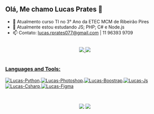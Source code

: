 ## Olá, Me chamo Lucas Prates 👋

- 🔭 Atualmento curso TI no 3° Ano da ETEC MCM de Ribeirão Pires
- 🌱 Atualmente estou estudando JS; PHP; C# e Node.js
- 📫 Contato: lucas.rprates077@gmail.com | 11 96393 9709
<br>

<div align="center">
    <a href="https://github.com/pratestech">
    <img height="180em" src="https://github-readme-stats.vercel.app/api?username=pratestech&show_icons=true&theme=dracula&include_all_commits=true&count_private=true"/>
  <img height="180em" src="https://github-readme-stats.vercel.app/api/top-langs/?username=pratestech&layout=compact&langs_count=7&theme=dracula"/>
</div>
</br>

  <div style="display: inline_block">
  <h3 align="left">Languages and Tools:</h3>
  <img align="center" alt="Lucas-Python" height="30" width="40" display: none;src="https://raw.githubusercontent.com/devicons/devicon/master/icons/python/python-original.svg">
  <img align="center" alt="Lucas-Photoshop" height="30" width="40" display: none; src="https://cdn.jsdelivr.net/gh/devicons/devicon/icons/photoshop/photoshop-line.svg">
  <img align="center" alt="Lucas-Boostrap" height="30" width="40" display: none;src="https://cdn.jsdelivr.net/gh/devicons/devicon/icons/bootstrap/bootstrap-original-wordmark.svg" />
  <img align="center" alt="Lucas-Js" height="30" width="40" display: none;src="https://raw.githubusercontent.com/devicons/devicon/master/icons/javascript/javascript-plain.svg">
  <img align="center" alt="Lucas-Csharp" height="30" width="40" display: none;src="https://raw.githubusercontent.com/devicons/devicon/master/icons/csharp/csharp-original.svg">
  <img align="center" alt="Lucas-Figma" height="30" width="40"   src="https://cdn.jsdelivr.net/gh/devicons/devicon/icons/figma/figma-original.svg">
 
##
 <br>
 <div align="center">
    <a href="" target="_blank"><img src="https://img.shields.io/badge/-Instagram-%23E4405F?style=for-the-badge&logo=instagram&logoColor=white" target="_blank"></a>
    <a href = "mailto:lucas.rprates077@gmail.com"><img src="https://img.shields.io/badge/-Gmail-%23333?style=for-the-badge&logo=gmail&logoColor=white" target="_blank"></a>
 </div>
 </br>
